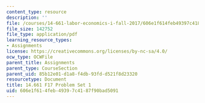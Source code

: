 ```yaml
---
content_type: resource
description: ''
file: /courses/14-661-labor-economics-i-fall-2017/606e1f614feb49397c4187f90bad5091_MIT14_661F17_pset1.pdf
file_size: 142752
file_type: application/pdf
learning_resource_types:
- Assignments
license: https://creativecommons.org/licenses/by-nc-sa/4.0/
ocw_type: OCWFile
parent_title: Assignments
parent_type: CourseSection
parent_uid: 85b12e01-d1a8-f4db-93fd-d521f8d23320
resourcetype: Document
title: 14.661 F17 Problem Set 1
uid: 606e1f61-4feb-4939-7c41-87f90bad5091
---
```


